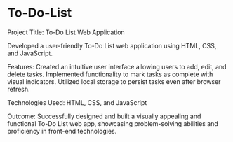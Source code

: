 # To-Do-List
Project Title: To-Do List Web Application

Developed a user-friendly To-Do List web application using HTML, CSS, and JavaScript.

Features:
Created an intuitive user interface allowing users to add, edit, and delete tasks.
Implemented functionality to mark tasks as complete with visual indicators.
Utilized local storage to persist tasks even after browser refresh.

Technologies Used: HTML, CSS, and JavaScript

Outcome: Successfully designed and built a visually appealing and functional To-Do List web app, showcasing problem-solving abilities and proficiency in front-end technologies.
